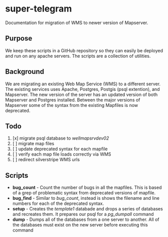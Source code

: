 # super-telegram

Documentation for migration of WMS to newer version of Mapserver. 

## Purpose
We keep these scripts in a GitHub repository so they can easily be deployed and run on any apache servers. The scripts are a collection of utilities. 

## Background
We are migrating an existing Web Map Service (WMS) to a different server. The existing services uses Apache, Postgres, Postgis (psql extention), and Mapserver. The new version of the server has an updated version of both Mapserver and Postgres installed. Between the major versions of Mapserver some of the syntax from the existing Mapfiles is now deprecated.

## Todo 
1. [x] migrate psql database to _wellmapsrvdev02_
2. [ ] migrate map files 
3. [ ] update deprecated syntax for each mapfile 
4. [ ] verify each map file loads correctly via WMS
5. [ ] redirect silverstripe WMS urls 

## Scripts 
- **bug\_count** - Count the number of bugs in all the mapfiles. This is based of a grep of problematic syntax from deprecated versions of mapfile.  
- **bug\_find** - Similar to _bug_count_, instead is shows the filename and line numbers for each of the deprecated syntax. 
- **setup** - Creates the _template1_ databade and drops a series of databases and recreates them. It prepares our psql for a _pg\_dumpall_ command 
- **dump** - Dumps all of the databases from a one server to another. All of the databases must exist on the new server before executing this command
